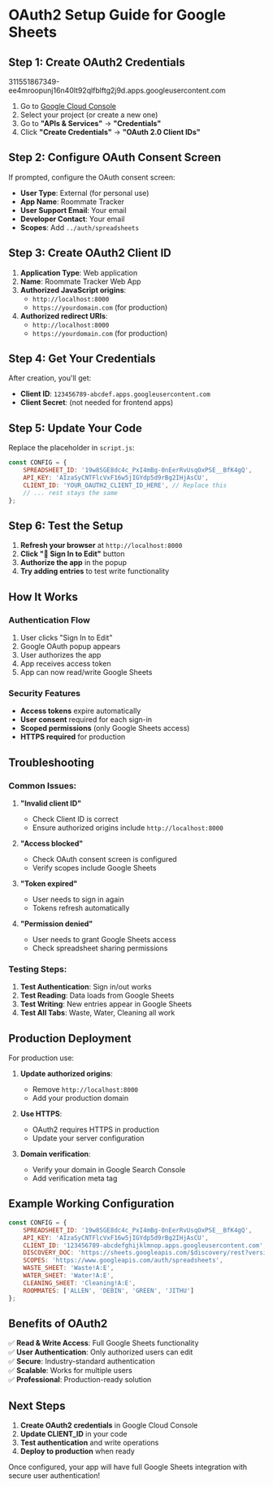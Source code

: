 # OAuth2 Setup Guide for Google Sheets

## Step 1: Create OAuth2 Credentials


311551867349-ee4mroopunj16n40lt92qlfblftg2j9d.apps.googleusercontent.com

1. Go to [Google Cloud Console](https://console.cloud.google.com/)
2. Select your project (or create a new one)
3. Go to **"APIs & Services"** → **"Credentials"**
4. Click **"Create Credentials"** → **"OAuth 2.0 Client IDs"**

## Step 2: Configure OAuth Consent Screen

If prompted, configure the OAuth consent screen:
- **User Type**: External (for personal use)
- **App Name**: Roommate Tracker
- **User Support Email**: Your email
- **Developer Contact**: Your email
- **Scopes**: Add `../auth/spreadsheets`

## Step 3: Create OAuth2 Client ID

1. **Application Type**: Web application
2. **Name**: Roommate Tracker Web App
3. **Authorized JavaScript origins**:
   - `http://localhost:8000`
   - `https://yourdomain.com` (for production)
4. **Authorized redirect URIs**:
   - `http://localhost:8000`
   - `https://yourdomain.com` (for production)

## Step 4: Get Your Credentials

After creation, you'll get:
- **Client ID**: `123456789-abcdef.apps.googleusercontent.com`
- **Client Secret**: (not needed for frontend apps)

## Step 5: Update Your Code

Replace the placeholder in `script.js`:

```javascript
const CONFIG = {
    SPREADSHEET_ID: '19w8SGE8dc4c_PxI4mBg-0nEerRvUsqOxPSE__BfK4gQ',
    API_KEY: 'AIzaSyCNTFlcVxF16w5jIGYdp5d9rBg2IHjAsCU',
    CLIENT_ID: 'YOUR_OAUTH2_CLIENT_ID_HERE', // Replace this
    // ... rest stays the same
};
```

## Step 6: Test the Setup

1. **Refresh your browser** at `http://localhost:8000`
2. **Click "🔑 Sign In to Edit"** button
3. **Authorize the app** in the popup
4. **Try adding entries** to test write functionality

## How It Works

### Authentication Flow
1. User clicks "Sign In to Edit"
2. Google OAuth popup appears
3. User authorizes the app
4. App receives access token
5. App can now read/write Google Sheets

### Security Features
- **Access tokens** expire automatically
- **User consent** required for each sign-in
- **Scoped permissions** (only Google Sheets access)
- **HTTPS required** for production

## Troubleshooting

### Common Issues:

1. **"Invalid client ID"**
   - Check Client ID is correct
   - Ensure authorized origins include `http://localhost:8000`

2. **"Access blocked"**
   - Check OAuth consent screen is configured
   - Verify scopes include Google Sheets

3. **"Token expired"**
   - User needs to sign in again
   - Tokens refresh automatically

4. **"Permission denied"**
   - User needs to grant Google Sheets access
   - Check spreadsheet sharing permissions

### Testing Steps:

1. **Test Authentication**: Sign in/out works
2. **Test Reading**: Data loads from Google Sheets
3. **Test Writing**: New entries appear in Google Sheets
4. **Test All Tabs**: Waste, Water, Cleaning all work

## Production Deployment

For production use:

1. **Update authorized origins**:
   - Remove `http://localhost:8000`
   - Add your production domain

2. **Use HTTPS**:
   - OAuth2 requires HTTPS in production
   - Update your server configuration

3. **Domain verification**:
   - Verify your domain in Google Search Console
   - Add verification meta tag

## Example Working Configuration

```javascript
const CONFIG = {
    SPREADSHEET_ID: '19w8SGE8dc4c_PxI4mBg-0nEerRvUsqOxPSE__BfK4gQ',
    API_KEY: 'AIzaSyCNTFlcVxF16w5jIGYdp5d9rBg2IHjAsCU',
    CLIENT_ID: '123456789-abcdefghijklmnop.apps.googleusercontent.com',
    DISCOVERY_DOC: 'https://sheets.googleapis.com/$discovery/rest?version=v4',
    SCOPES: 'https://www.googleapis.com/auth/spreadsheets',
    WASTE_SHEET: 'Waste!A:E',
    WATER_SHEET: 'Water!A:E', 
    CLEANING_SHEET: 'Cleaning!A:E',
    ROOMMATES: ['ALLEN', 'DEBIN', 'GREEN', 'JITHU']
};
```

## Benefits of OAuth2

✅ **Read & Write Access**: Full Google Sheets functionality  
✅ **User Authentication**: Only authorized users can edit  
✅ **Secure**: Industry-standard authentication  
✅ **Scalable**: Works for multiple users  
✅ **Professional**: Production-ready solution  

## Next Steps

1. **Create OAuth2 credentials** in Google Cloud Console
2. **Update CLIENT_ID** in your code
3. **Test authentication** and write operations
4. **Deploy to production** when ready

Once configured, your app will have full Google Sheets integration with secure user authentication!
